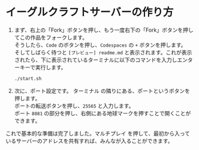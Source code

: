 # イーグルクラフトサーバーの作り方


1. まず、右上の「Fork」ボタンを押し、もう一度右下の「Fork」ボタンを押してこの作品をフォークします。  
  そうしたら、`Code` のボタンを押し、`Codespaces` の `+` ボタンを押します。  
  そしてしばらく待つと `[プレビュー] readme.md` と表示されます。これが表示されたら、下に表示されているターミナルに以下のコマンドを入力しエンターキーで実行します。

    ```bash
    ./start.sh
    ```

4. 次に、ポート設定です。
    ターミナル の隣りにある、ポートというボタンを押します。  
    ポートの転送ボタンを押し、`25565` と入力します。  
    ポート `8081` の部分を押し、右側にある地球マークを押すことで開くことができます。
   
これで基本的な準備は完了しました。マルチプレイ を押して、最初から入っているサーバーのアドレスを共有すれば、みんなが入ることができます。
